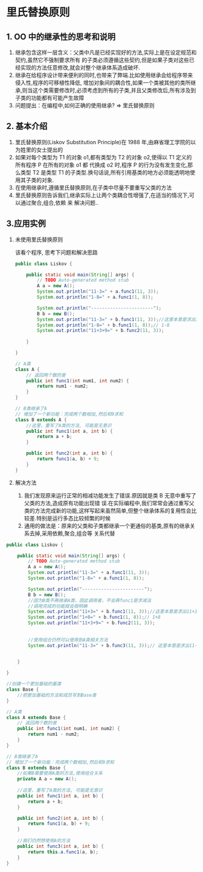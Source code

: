 # 里氏替换原则



## 1. OO 中的继承性的思考和说明

1. 继承包含这样一层含义：父类中凡是已经实现好的方法,实际上是在设定规范和契约,虽然它不强制要求所有 的子类必须遵循这些契约,但是如果子类对这些已经实现的方法任意修改,就会对整个继承体系造成破坏. 
2. 继承在给程序设计带来便利的同时,也带来了弊端.比如使用继承会给程序带来侵入性,程序的可移植性降低, 增加对象间的耦合性,如果一个类被其他的类所继承,则当这个类需要修改时,必须考虑到所有的子类,并且父类修改后,所有涉及到子类的功能都有可能产生故障
3. 问题提出：在编程中,如何正确的使用继承? => 里氏替换原则





## 2. 基本介绍 

1. 里氏替换原则(Liskov Substitution Principle)在 1988 年,由麻省理工学院的以为姓里的女士提出的
2. 如果对每个类型为 T1 的对象 o1,都有类型为 T2 的对象 o2,使得以 T1 定义的所有程序 P 在所有的对象 o1 都 代换成 o2 时,程序 P 的行为没有发生变化,那么类型 T2 是类型 T1 的子类型.换句话说,所有引用基类的地方必须能透明地使用其子类的对象. 
3. 在使用继承时,遵循里氏替换原则,在子类中尽量不要重写父类的方法 
4. 里氏替换原则告诉我们,继承实际上让两个类耦合性增强了,在适当的情况下,可以通过聚合,组合,依赖 来 解决问题..





## 3.应用实例



1. 未使用里氏替换原则

    该看个程序, 思考下问题和解决思路

    ```java
    public class Liskov {
    
    	public static void main(String[] args) {
    		// TODO Auto-generated method stub
    		A a = new A();
    		System.out.println("11-3=" + a.func1(11, 3));
    		System.out.println("1-8=" + a.func1(1, 8));
    
    		System.out.println("-----------------------");
    		B b = new B();
    		System.out.println("11-3=" + b.func1(11, 3));//这里本意是求出11-3
    		System.out.println("1-8=" + b.func1(1, 8));// 1-8
    		System.out.println("11+3+9=" + b.func2(11, 3));
    		
    	}
    
    }
    
    // A类
    class A {
    	// 返回两个数的差
    	public int func1(int num1, int num2) {
    		return num1 - num2;
    	}
    }
    
    // B类继承了A
    // 增加了一个新功能：完成两个数相加,然后和9求和
    class B extends A {
    	//这里，重写了A类的方法, 可能是无意识
    	public int func1(int a, int b) {
    		return a + b;
    	}
    
    	public int func2(int a, int b) {
    		return func1(a, b) + 9;
    	}
    }
    ```

2. 解决方法

    1. 我们发现原来运行正常的相减功能发生了错误.原因就是类 B 无意中重写了父类的方法,造成原有功能出现错 误.在实际编程中,我们常常会通过重写父类的方法完成新的功能,这样写起来虽然简单,但整个继承体系的复用性会比较差.特别是运行多态比较频繁的时候
    2. 通用的做法是：原来的父类和子类都继承一个更通俗的基类,原有的继承关系去掉,采用依赖,聚合,组合等 关系代替





```java
public class Liskov {

	public static void main(String[] args) {
		// TODO Auto-generated method stub
		A a = new A();
		System.out.println("11-3=" + a.func1(11, 3));
		System.out.println("1-8=" + a.func1(1, 8));

		System.out.println("-----------------------");
		B b = new B();
		//因为B类不再继承A类，因此调用者，不会再func1是求减法
		//调用完成的功能就会很明确
		System.out.println("11+3=" + b.func1(11, 3));//这里本意是求出11+3
		System.out.println("1+8=" + b.func1(1, 8));// 1+8
		System.out.println("11+3+9=" + b.func2(11, 3));
		
		
		//使用组合仍然可以使用到A类相关方法
		System.out.println("11-3=" + b.func3(11, 3));// 这里本意是求出11-3
		

	}

}

//创建一个更加基础的基类
class Base {
	//把更加基础的方法和成员写到Base类
}

// A类
class A extends Base {
	// 返回两个数的差
	public int func1(int num1, int num2) {
		return num1 - num2;
	}
}

// B类继承了A
// 增加了一个新功能：完成两个数相加,然后和9求和
class B extends Base {
	//如果B需要使用A类的方法,使用组合关系
	private A a = new A();
	
	//这里，重写了A类的方法, 可能是无意识
	public int func1(int a, int b) {
		return a + b;
	}

	public int func2(int a, int b) {
		return func1(a, b) + 9;
	}
	
	//我们仍然想使用A的方法
	public int func3(int a, int b) {
		return this.a.func1(a, b);
	}
}
```

